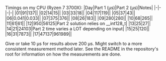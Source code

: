 Timings on my CPU (Ryzen 7 3700X): 
|Day|Part 1 (μs)|Part 2 (μs)|Notes|
|-|-|-|-|
|01|91|137||
|02|14|15||
|03|33|18||
|04|117|119||
|05|37|43||
|06|0.041|0.033||
|07|375|376||
|08|26|183||
|09|280|280||
|10|68|265||
|11|61|61||
|12|950|56125|Part 2 solution relies on __int128_t|
|13|25|27||
|14|21|24103|Part 2 time varies a LOT depending on input|
|15|25|120||
|16|31|7873||
|17|47137|961989||

Give or take 10 μs for results above 200 μs. Might switch to a more consistent measurement method later.
See the README in the repository's root for information on how the measurements are done.
